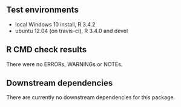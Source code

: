 ## Test environments
* local Windows 10 install, R 3.4.2
* ubuntu 12.04 (on travis-ci), R 3.4.0 and devel

## R CMD check results
There were no ERRORs, WARNINGs or NOTEs.

## Downstream dependencies
There are currently no downstream dependencies for this package.
